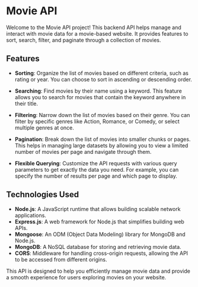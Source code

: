 # Movie API

Welcome to the Movie API project! This backend API helps manage and interact with movie data for a movie-based website. It provides features to sort, search, filter, and paginate through a collection of movies.

## Features

- **Sorting**: Organize the list of movies based on different criteria, such as rating or year. You can choose to sort in ascending or descending order.

- **Searching**: Find movies by their name using a keyword. This feature allows you to search for movies that contain the keyword anywhere in their title.

- **Filtering**: Narrow down the list of movies based on their genre. You can filter by specific genres like Action, Romance, or Comedy, or select multiple genres at once.

- **Pagination**: Break down the list of movies into smaller chunks or pages. This helps in managing large datasets by allowing you to view a limited number of movies per page and navigate through them.

- **Flexible Querying**: Customize the API requests with various query parameters to get exactly the data you need. For example, you can specify the number of results per page and which page to display.

## Technologies Used

- **Node.js**: A JavaScript runtime that allows building scalable network applications.
- **Express.js**: A web framework for Node.js that simplifies building web APIs.
- **Mongoose**: An ODM (Object Data Modeling) library for MongoDB and Node.js.
- **MongoDB**: A NoSQL database for storing and retrieving movie data.
- **CORS**: Middleware for handling cross-origin requests, allowing the API to be accessed from different origins.

This API is designed to help you efficiently manage movie data and provide a smooth experience for users exploring movies on your website.
